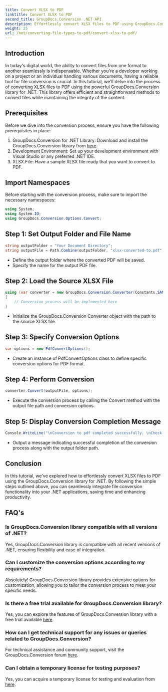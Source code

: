 ```yaml
---
title: Convert XLSX to PDF
linktitle: Convert XLSX to PDF
second_title: GroupDocs.Conversion .NET API
description: Effortlessly convert XLSX files to PDF using GroupDocs.Conversion library for .NET. Seamless integration, customizable options, and impeccable results.
weight: 25
url: /net/converting-file-types-to-pdf/convert-xlsx-to-pdf/
---
```

## Introduction
In today's digital world, the ability to convert files from one format to another seamlessly is indispensable. Whether you're a developer working on a project or an individual handling various documents, having a reliable tool for file conversion is crucial. In this tutorial, we'll delve into the process of converting XLSX files to PDF using the powerful GroupDocs.Conversion library for .NET. This library offers efficient and straightforward methods to convert files while maintaining the integrity of the content.
## Prerequisites
Before we dive into the conversion process, ensure you have the following prerequisites in place:
1. GroupDocs.Conversion for .NET Library: Download and install the GroupDocs.Conversion library from [here](https://releases.groupdocs.com/conversion/net/).
2. Development Environment: Set up your development environment with Visual Studio or any preferred .NET IDE.
3. XLSX File: Have a sample XLSX file ready that you want to convert to PDF.

## Import Namespaces
Before starting with the conversion process, make sure to import the necessary namespaces:
```csharp
using System;
using System.IO;
using GroupDocs.Conversion.Options.Convert;
```
## Step 1: Set Output Folder and File Name
```csharp
string outputFolder = "Your Document Directory";
string outputFile = Path.Combine(outputFolder, "xlsx-converted-to.pdf");
```
- Define the output folder where the converted PDF will be saved.
- Specify the name for the output PDF file.
## Step 2: Load the Source XLSX File
```csharp
using (var converter = new GroupDocs.Conversion.Converter(Constants.SAMPLE_XLSX))
{
    // Conversion process will be implemented here
}
```
- Initialize the GroupDocs.Conversion Converter object with the path to the source XLSX file.
## Step 3: Specify Conversion Options
```csharp
var options = new PdfConvertOptions();
```
- Create an instance of PdfConvertOptions class to define specific conversion options for PDF format.
## Step 4: Perform Conversion
```csharp
converter.Convert(outputFile, options);
```
- Execute the conversion process by calling the Convert method with the output file path and conversion options.
## Step 5: Display Conversion Completion Message
```csharp
Console.WriteLine("\nConversion to pdf completed successfully. \nCheck output in {0}", outputFolder);
```
- Output a message indicating successful completion of the conversion process along with the output folder path.

## Conclusion
In this tutorial, we've explored how to effortlessly convert XLSX files to PDF using the GroupDocs.Conversion library for .NET. By following the simple steps outlined above, you can seamlessly integrate file conversion functionality into your .NET applications, saving time and enhancing productivity.
## FAQ's
### Is GroupDocs.Conversion library compatible with all versions of .NET?
Yes, GroupDocs.Conversion library is compatible with all recent versions of .NET, ensuring flexibility and ease of integration.
### Can I customize the conversion options according to my requirements?
Absolutely! GroupDocs.Conversion library provides extensive options for customization, allowing you to tailor the conversion process to meet your specific needs.
### Is there a free trial available for GroupDocs.Conversion library?
Yes, you can explore the features of GroupDocs.Conversion library with a free trial available [here](https://releases.groupdocs.com/).
### How can I get technical support for any issues or queries related to GroupDocs.Conversion?
For technical assistance and community support, visit the GroupDocs.Conversion forum [here](https://forum.groupdocs.com/c/conversion/11).
### Can I obtain a temporary license for testing purposes?
Yes, you can acquire a temporary license for testing and evaluation from [here](https://purchase.groupdocs.com/temporary-license/).
